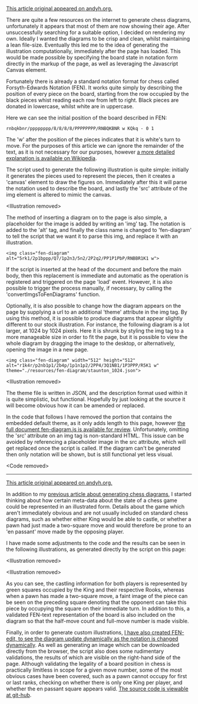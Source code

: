 [This article original appeared on andyh.org.](http://andyh.org/Chess-Diagrams.html)

There are quite a few resources on the internet to generate chess diagrams, unfortunately it appears that most of them are now showing their age. After unsuccessfully searching for a suitable option, I decided on rendering my own. Ideally I wanted the diagrams to be crisp and clean, whilst maintaining a lean file-size. Eventually this led me to the idea of generating the illustration computationally, immediately after the page has loaded. This would be made possible by specifying the board state in notation form directly in the markup of the page, as well as leveraging the Javascript Canvas element.

Fortunately there is already a standard notation format for chess called Forsyth-Edwards Notation (FEN). It works quite simply by describing the position of every piece on the board, starting from the row occupied by the black pieces whist reading each row from left to right. Black pieces are donated in lowercase, whilst white are in uppercase.

Here we can see the initial position of the board described in FEN:

    rnbqkbnr/pppppppp/8/8/8/8/PPPPPPPP/RNBQKBNR w KQkq - 0 1

The 'w' after the position of the pieces indicates that it is white's turn to move. For the purposes of this article we can ignore the remainder of the text, as it is not necessary for our purposes, however [a more detailed explanation is available on Wikipedia](http://en.wikipedia.org/wiki/Forsyth–Edwards_Notation).

The script used to generate the following illustration is quite simple: initially it generates the pieces used to represent the pieces, then it creates a 'canvas' element to draw the figures on. Immediately after this it will parse the notation used to describe the board, and lastly the 'src' attribute of the img element is altered to mimic the canvas.

&lt;Illustration removed&gt;

The method of inserting a diagram on to the page is also simple, a placeholder for the image is added by writing an 'img' tag. The notation is added to the 'alt' tag, and finally the class name is changed to 'fen-diagram' to tell the script that we want it to parse this img, and replace it with an illustration.

    <img class="fen-diagram" alt="5rk1/2p1bppp/Q7/1p2n3/5n2/2P2q2/PP1P1PbP/RNBBR1K1 w">

If the script is inserted at the head of the document and before the main body, then this replacement is immediate and automatic as the operation is registered and triggered on the page 'load' event. However, it is also possible to trigger the process manually, if necessary, by calling the 'convertImgsToFenDiagrams' function.

Optionally, it is also possible to change how the diagram appears on the page by supplying a url to an additional 'theme' attribute in the img tag. By using this method, it is possible to produce diagrams that appear slightly different to our stock illustration. For instance, the following diagram is a lot larger, at 1024 by 1024 pixels. Here it is shrunk by styling the img tag to a more manageable size in order to fit the page, but it is possible to view the whole diagram by dragging the image to the desktop, or alternatively, opening the image in a new page.

    <img class="fen-diagram" width="512" height="512" alt="r1k4r/p2nb1p1/2b4p/1p1n1p2/2PP4/3Q1NB1/1P3PPP/R5K1 w" theme="./resources/fen-diagram/staunton_1024.json">

&lt;Illustration removed&gt;

The theme file is written in JSON, and the description format used within it is quite simplistic, but functional. Hopefully by just looking at the source it will become obvious how it can be amended or replaced.

In the code that follows I have removed the portion that contains the embedded default theme, as it only adds length to this page, however [the full document fen-diagram.js is available for review](./scripts/fen-diagram.js). Unfortunately, omitting the 'src' attribute on an img tag is non-standard HTML. This issue can be avoided by referencing a placeholder image in the src attribute, which will get replaced once the script is called. If the diagram can't be generated then only notation will be shown, but is still functional yet less visual.

&lt;Code removed&gt;

---

[This article original appeared on andyh.org.](http://andyh.org/Chess-Diagrams-Postscript.html)
 
In addition to my [previous article about generating chess diagrams](./Chess-Diagrams.html), I started thinking about how certain meta-data about the state of a chess game could be represented in an illustrated form. Details about the game which aren't immediately obvious and are not usually included on standard chess diagrams, such as whether either King would be able to castle, or whether a pawn had just made a two-square move and would therefore be prone to an 'en passant' move made by the opposing player.

I have made some adjustments to the code and the results can be seen in the following illustrations, as generated directly by the script on this page:

&lt;Illustration removed&gt;

&lt;Illustration removed&gt;

As you can see, the castling information for both players is represented by green squares occupied by the King and their respective Rooks, whereas when a pawn has made a two-square move, a faint image of the piece can be seen on the preceding square denoting that the opponent can take this piece by occupying the square on their immediate turn. In addition to this, a validated FEN-text representation of the board is also included on the diagram so that the half-move count and full-move number is made visible.

Finally, in order to generate custom illustrations, [I have also created FEN-edit, to see the diagram update dynamically as the notation is changed dynamically](./fen-diagram-2/fen-edit/). As well as generating an image which can be downloaded directly from the browser, the script also does some rudimentary validations, the results of which are visible on the right-hand side of the page. Although validating the legality of a board position in chess is practically limitless in scope for a given move number, some of the most obvious cases have been covered, such as a pawn cannot occupy for first or last ranks, checking on whether there is only one King per player, and whether the en passant square appears valid. [The source code is viewable at git-hub](https://github.com/andyherbert/fen-diagram).
